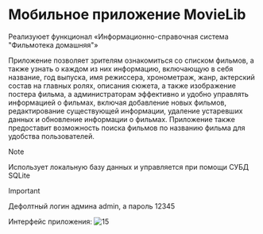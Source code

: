 # Мобильное приложение MovieLib

Реализуюет функционал «Информационно-справочная система "Фильмотека домашняя"»

Приложение позволяет зрителям ознакомиться со списком фильмов, а также 
узнать о каждом из них информацию, включающую в себя название, год выпуска, 
имя режиссера, хронометраж, жанр, актерский состав на главных ролях, описания 
сюжета, а также изображение постера фильма, а администраторам эффективно и 
удобно управлять информацией о фильмах, включая добавление новых фильмов, 
редактирование существующей информации, удаление устаревших данных и 
обновление информации о фильмах. 
Приложение также предоставит возможность поиска фильмов по названию фильма для удобства пользователей. 
> [!NOTE]
> Использует локальную базу данных и управляется при помощи СУБД SQLite

> [!IMPORTANT]
> Дефолтный логин админа admin, а пароль 12345

Интерфейс приложения:
![15](https://github.com/Leturgone/CurseWork2_2/assets/145966860/9b058975-0f41-4c30-bf45-a8b1383ff879)

